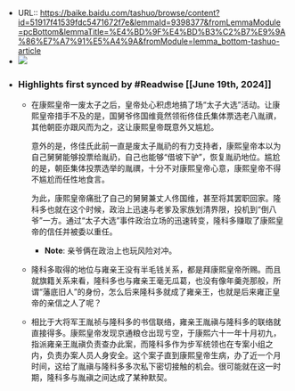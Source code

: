 - URL:: https://baike.baidu.com/tashuo/browse/content?id=51917f41539fdc5471672f7e&lemmaId=9398377&fromLemmaModule=pcBottom&lemmaTitle=%E4%BD%9F%E4%BD%B3%C2%B7%E9%9A%86%E7%A7%91%E5%A4%9A&fromModule=lemma_bottom-tashuo-article
- ![](https://readwise-assets.s3.amazonaws.com/static/images/article0.00998d930354.png)
- ### Highlights first synced by #Readwise [[June 19th, 2024]]
    - 在康熙皇帝一废太子之后，皇帝处心积虑地搞了场“太子大选”活动。让康熙皇帝措手不及的是，国舅爷佟国维竟然领衔佟佳氏集体票选老八胤禩，其他朝臣亦跟风而为之，这让康熙皇帝既意外又尴尬。
      
      意外的是，佟佳氏此前一直是废太子胤礽的有力支持者，康熙皇帝本以为自己舅舅能够投票给胤礽，自己也能够“借坡下驴”，恢复胤礽地位。尴尬的是，朝臣集体投票选举的胤禩，十分不对康熙皇帝心意，康熙皇帝不得不尴尬而任性地食言。
      
      为此，康熙皇帝痛批了自己的舅舅兼丈人佟国维，甚至将其罢职回家。隆科多也就在这个时候，政治上迅速与老爹及家族划清界限，投机到“倒八爷”一方。通过“太子大选”事件政治立场的迅速转变，隆科多赚取了康熙皇帝的信任并被委以重任。
        - **Note**: 亲爷俩在政治上也玩风险对冲。
    - 隆科多取得的地位与雍亲王没有半毛钱关系，都是拜康熙皇帝所赐。而且就旗籍关系来看，隆科多也与雍亲王毫无瓜葛，也没有像年羹尧那般，所谓“藩底旧人”的身份，怎么后来隆科多就成了雍亲王，也就是后来雍正皇帝的亲信之人了呢？
    - 相比于大将军王胤祯与隆科多的书信联络，雍亲王胤禛与隆科多的联络就直接得多。康熙皇帝发现京通粮仓出现亏空，于康熙六十一年十月初九，指派雍亲王胤禛负责查办此案，而隆科多作为步军统领也在专案小组之内，负责办案人员人身安全。这个案子直到康熙皇帝生病，办了近一个月时间，这给了胤禛与隆科多多次私下密切接触的机会。很可能就在这一时期，隆科多与胤禛之间达成了某种默契。
